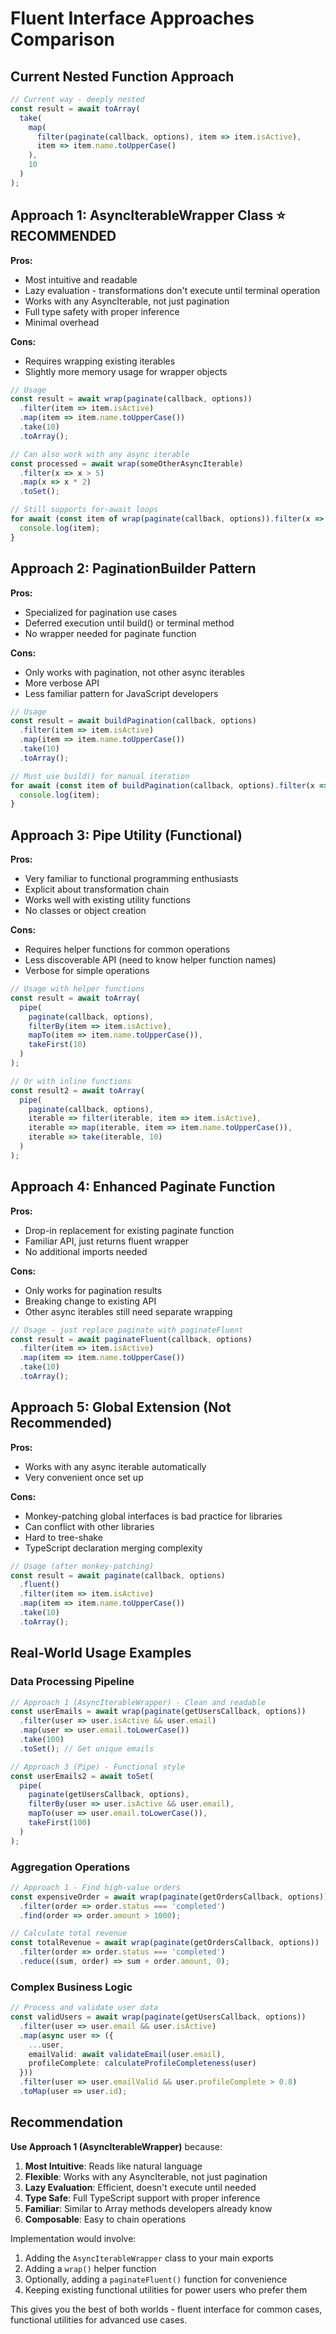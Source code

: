 # Fluent Interface Approaches Comparison

## Current Nested Function Approach
```typescript
// Current way - deeply nested
const result = await toArray(
  take(
    map(
      filter(paginate(callback, options), item => item.isActive),
      item => item.name.toUpperCase()
    ),
    10
  )
);
```

## Approach 1: AsyncIterableWrapper Class ⭐ **RECOMMENDED**

**Pros:** 
- Most intuitive and readable
- Lazy evaluation - transformations don't execute until terminal operation
- Works with any AsyncIterable, not just pagination
- Full type safety with proper inference
- Minimal overhead

**Cons:**
- Requires wrapping existing iterables
- Slightly more memory usage for wrapper objects

```typescript
// Usage
const result = await wrap(paginate(callback, options))
  .filter(item => item.isActive)
  .map(item => item.name.toUpperCase())
  .take(10)
  .toArray();

// Can also work with any async iterable
const processed = await wrap(someOtherAsyncIterable)
  .filter(x => x > 5)
  .map(x => x * 2)
  .toSet();

// Still supports for-await loops
for await (const item of wrap(paginate(callback, options)).filter(x => x.active)) {
  console.log(item);
}
```

## Approach 2: PaginationBuilder Pattern

**Pros:**
- Specialized for pagination use cases
- Deferred execution until build() or terminal method
- No wrapper needed for paginate function

**Cons:**
- Only works with pagination, not other async iterables
- More verbose API
- Less familiar pattern for JavaScript developers

```typescript
// Usage
const result = await buildPagination(callback, options)
  .filter(item => item.isActive)
  .map(item => item.name.toUpperCase())
  .take(10)
  .toArray();

// Must use build() for manual iteration
for await (const item of buildPagination(callback, options).filter(x => x.active).build()) {
  console.log(item);
}
```

## Approach 3: Pipe Utility (Functional)

**Pros:**
- Very familiar to functional programming enthusiasts
- Explicit about transformation chain
- Works well with existing utility functions
- No classes or object creation

**Cons:**
- Requires helper functions for common operations
- Less discoverable API (need to know helper function names)
- Verbose for simple operations

```typescript
// Usage with helper functions
const result = await toArray(
  pipe(
    paginate(callback, options),
    filterBy(item => item.isActive),
    mapTo(item => item.name.toUpperCase()),
    takeFirst(10)
  )
);

// Or with inline functions
const result2 = await toArray(
  pipe(
    paginate(callback, options),
    iterable => filter(iterable, item => item.isActive),
    iterable => map(iterable, item => item.name.toUpperCase()),
    iterable => take(iterable, 10)
  )
);
```

## Approach 4: Enhanced Paginate Function

**Pros:**
- Drop-in replacement for existing paginate function
- Familiar API, just returns fluent wrapper
- No additional imports needed

**Cons:**
- Only works for pagination results
- Breaking change to existing API
- Other async iterables still need separate wrapping

```typescript
// Usage - just replace paginate with paginateFluent
const result = await paginateFluent(callback, options)
  .filter(item => item.isActive)
  .map(item => item.name.toUpperCase())
  .take(10)
  .toArray();
```

## Approach 5: Global Extension (Not Recommended)

**Pros:**
- Works with any async iterable automatically
- Very convenient once set up

**Cons:**
- Monkey-patching global interfaces is bad practice for libraries
- Can conflict with other libraries
- Hard to tree-shake
- TypeScript declaration merging complexity

```typescript
// Usage (after monkey-patching)
const result = await paginate(callback, options)
  .fluent()
  .filter(item => item.isActive)
  .map(item => item.name.toUpperCase())
  .take(10)
  .toArray();
```

## Real-World Usage Examples

### Data Processing Pipeline
```typescript
// Approach 1 (AsyncIterableWrapper) - Clean and readable
const userEmails = await wrap(paginate(getUsersCallback, options))
  .filter(user => user.isActive && user.email)
  .map(user => user.email.toLowerCase())
  .take(100)
  .toSet(); // Get unique emails

// Approach 3 (Pipe) - Functional style
const userEmails2 = await toSet(
  pipe(
    paginate(getUsersCallback, options),
    filterBy(user => user.isActive && user.email),
    mapTo(user => user.email.toLowerCase()),
    takeFirst(100)
  )
);
```

### Aggregation Operations
```typescript
// Approach 1 - Find high-value orders
const expensiveOrder = await wrap(paginate(getOrdersCallback, options))
  .filter(order => order.status === 'completed')
  .find(order => order.amount > 1000);

// Calculate total revenue
const totalRevenue = await wrap(paginate(getOrdersCallback, options))
  .filter(order => order.status === 'completed')
  .reduce((sum, order) => sum + order.amount, 0);
```

### Complex Business Logic
```typescript
// Process and validate user data
const validUsers = await wrap(paginate(getUsersCallback, options))
  .filter(user => user.email && user.isActive)
  .map(async user => ({
    ...user,
    emailValid: await validateEmail(user.email),
    profileComplete: calculateProfileCompleteness(user)
  }))
  .filter(user => user.emailValid && user.profileComplete > 0.8)
  .toMap(user => user.id);
```

## Recommendation

**Use Approach 1 (AsyncIterableWrapper)** because:

1. **Most Intuitive**: Reads like natural language
2. **Flexible**: Works with any AsyncIterable, not just pagination
3. **Lazy Evaluation**: Efficient, doesn't execute until needed
4. **Type Safe**: Full TypeScript support with proper inference
5. **Familiar**: Similar to Array methods developers already know
6. **Composable**: Easy to chain operations

Implementation would involve:
1. Adding the `AsyncIterableWrapper` class to your main exports
2. Adding a `wrap()` helper function
3. Optionally, adding a `paginateFluent()` function for convenience
4. Keeping existing functional utilities for power users who prefer them

This gives you the best of both worlds - fluent interface for common cases, functional utilities for advanced use cases.